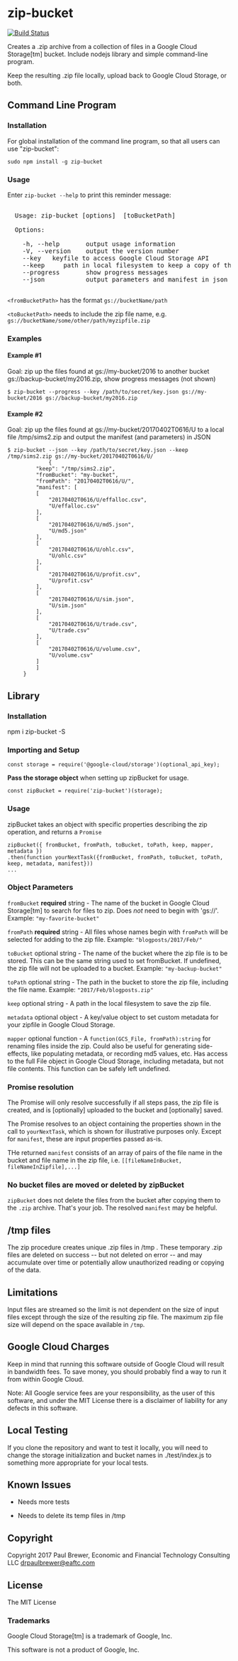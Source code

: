 # zip-bucket

[![Build Status](https://travis-ci.org/DrPaulBrewer/zip-bucket.svg?branch=master)](https://travis-ci.org/DrPaulBrewer/zip-bucket)

Creates a .zip archive from a collection of files in a Google Cloud Storage[tm] bucket.  Include nodejs library and simple command-line program.

Keep the resulting .zip file locally, upload back to Google Cloud Storage, or both.

## Command Line Program

### Installation

For global installation of the command line program, so that all users can use "zip-bucket":

    sudo npm install -g zip-bucket

### Usage

Enter `zip-bucket --help` to print this reminder message:

<pre>

  Usage: zip-bucket [options] <fromBucketPath> [toBucketPath]

  Options:

    -h, --help       output usage information
    -V, --version    output the version number
    --key <keyfile>  keyfile to access Google Cloud Storage API
    --keep <keep>    path in local filesystem to keep a copy of the .zip file
    --progress       show progress messages
    --json           output parameters and manifest in json at program completion

</pre>

`<fromBucketPath>` has the format `gs://bucketName/path`

`<toBucketPath>` needs to include the zip file name, e.g. `gs://bucketName/some/other/path/myzipfile.zip`

### Examples

#### Example #1

Goal: zip up the files found at gs://my-bucket/2016 to another bucket gs://backup-bucket/my2016.zip, show progress messages (not shown)

    $ zip-bucket --progress --key /path/to/secret/key.json gs://my-bucket/2016 gs://backup-bucket/my2016.zip

#### Example #2

Goal: zip up the files found at gs://my-bucket/20170402T0616/U to a local file /tmp/sims2.zip and output the manifest (and parameters) in JSON

    $ zip-bucket --json --key /path/to/secret/key.json --keep /tmp/sims2.zip gs://my-bucket/20170402T0616/U/
                 {
		     "keep": "/tmp/sims2.zip",
		     "fromBucket": "my-bucket",
		     "fromPath": "20170402T0616/U/",
		     "manifest": [
			 [
			     "20170402T0616/U/effalloc.csv",
			     "U/effalloc.csv"
			 ],
			 [
			     "20170402T0616/U/md5.json",
			     "U/md5.json"
			 ],
			 [
			     "20170402T0616/U/ohlc.csv",
			     "U/ohlc.csv"
			 ],
			 [
			     "20170402T0616/U/profit.csv",
			     "U/profit.csv"
			 ],
			 [
			     "20170402T0616/U/sim.json",
			     "U/sim.json"
			 ],
			 [
			     "20170402T0616/U/trade.csv",
			     "U/trade.csv"
			 ],
			 [
			     "20170402T0616/U/volume.csv",
			     "U/volume.csv"
			 ]
		     ]
		 }


## Library

### Installation

npm i zip-bucket -S

### Importing and Setup

    const storage = require('@google-cloud/storage')(optional_api_key);

**Pass the storage object** when setting up zipBucket for usage.

    const zipBucket = require('zip-bucket')(storage);

### Usage

zipBucket takes an object with specific properties describing the zip operation, and returns a `Promise`

    zipBucket({ fromBucket, fromPath, toBucket, toPath, keep, mapper, metadata })
    .then(function yourNextTask({fromBucket, fromPath, toBucket, toPath, keep, metadata, manifest}))
    ...

### Object Parameters

`fromBucket` **required** string - The name of the bucket in Google Cloud Storage[tm] to search for files to zip.  Does *not* need to begin with 'gs://'.  Example:  `"my-favorite-bucket"`

`fromPath` **required** string - All files whose names begin with `fromPath` will be selected for adding to the zip file.
Example: `"blogposts/2017/Feb/"`

`toBucket` optional string - The name of the bucket where the zip file is to be stored.  This can be the same string used to set fromBucket.  If undefined, the zip file will not be uploaded to a bucket.  Example: `"my-backup-bucket"`

`toPath` optional string - The path in the bucket to store the zip file, including the file name. Example: `"2017/Feb/blogposts.zip"`

`keep` optional string - A path in the local filesystem to save the zip file.

`metadata` optional object - A key/value object to set custom metadata for your zipfile in Google Cloud Storage.

`mapper` optional function - A `function(GCS_File, fromPath):string` for renaming files inside the zip.  Could also be useful for generating side-effects, like populating metadata, or recording md5 values, etc. Has access to the full File object
in Google Cloud Storage, including metadata, but not file contents. This function can be safely left undefined.

### Promise resolution

The Promise will only resolve successfully if all steps pass, the zip file is created, and is [optionally] uploaded
to the bucket and [optionally] saved.  

The Promise resolves to an object containing the properties shown in the call to `yourNextTask`, which is shown for illustrative purposes only.  Except for `manifest`, these are input properties passed as-is.

THe returned `manifest` consists of an array of pairs of the file name in the bucket and file name in the zip file, i.e. `[[fileNameInBucket, fileNameInZipfile],...]`

### No bucket files are moved or deleted by zipBucket

`zipBucket` does not delete the files from the bucket after copying them to the `.zip` archive. That's your job. The resolved `manifest` may be helpful.

## /tmp files

The zip procedure creates unique .zip files in /tmp . These temporary .zip files are deleted on success -- but not deleted on error -- and may accumulate over time or potentially allow unauthorized reading or
copying of the data.  

## Limitations

Input files are streamed so the limit is not dependent on the size of input files except through the size
of the resulting zip file.  The maximum zip file size will depend on the space available in `/tmp`.  


## Google Cloud Charges

Keep in mind that running this software outside of Google Cloud will result in bandwidth fees. To save money,
you should probably find a way to run it from within Google Cloud.

Note:  All Google service fees are your responsibility, as the user of this software, and under the MIT License there is
a disclaimer of liability for any defects in this software.

## Local Testing

If you clone the repository and want to test it locally, you will need to change the storage initialization and
bucket names in ./test/index.js to something more appropriate for your local tests.  

## Known Issues

* Needs more tests

* Needs to delete its temp files in /tmp

## Copyright

Copyright 2017 Paul Brewer, Economic and Financial Technology Consulting LLC <drpaulbrewer@eaftc.com>

## License

The MIT License

### Trademarks

Google Cloud Storage[tm] is a trademark of Google, Inc.

This software is not a product of Google, Inc.




